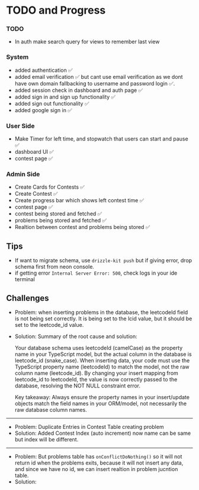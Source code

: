 # TODO and Progress

### TODO
- In auth make search query for views to remember last view

### System
- added authentication ✅
- added email verification ✅ but cant use email verification as we dont have own domain fallbacking to username and password login ✅.
- added session check in dashboard and auth page ✅
- added sign in and sign up functionality ✅
- added sign out functionality ✅
- added google sign in ✅


### User Side
- Make Timer for left time, and stopwatch that users can start and pause ✅
- dashboard UI ✅
- contest page ✅

### Admin Side
- Create Cards for Contests ✅
- Create Contest ✅
- Create progress bar which shows left contest time ✅
- contest page ✅
- contest being stored and fetched ✅
- problems being stored and fetched ✅
- Realtion between contest and problems being stored ✅

## Tips
- If want to migrate schema, use `drizzle-kit push` but if giving error, drop schema first from neon console.
- if getting error `Internal Server Error: 500`, check logs in your ide terminal

## Challenges
- Problem: when inserting problems in the database, the leetcodeId field is not being set correctly. It is being set to the lcid value, but it should be set to the leetcode_id value.
- Solution: Summary of the root cause and solution:

  Your database schema uses leetcodeId (camelCase) as the property name in your TypeScript model, but the actual column in the database is leetcode_id (snake_case).
  When inserting data, your code must use the TypeScript property name (leetcodeId) to match the model, not the raw column name (leetcode_id).
  By changing your insert mapping from leetcode_id to leetcodeId, the value is now correctly passed to the database, resolving the NOT NULL constraint error.

  Key takeaway:
  Always ensure the property names in your insert/update objects match the field names in your ORM/model, not necessarily the raw database column names.
---
- Problem: Duplicate Entries in Contest Table creating problem
- Solution: Added Contest Index (auto increment) now name can be same but index will be different.
--- 
- Problem: But problems table has `onConflictDoNothing()` so it will not return id when the problems exits, because it will not insert any data, and since we have no id, we can insert realtion in problem jucntion table.
- Solution: 